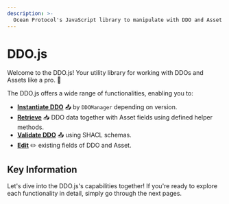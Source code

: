 ```yaml
---
description: >-
  Ocean Protocol's JavaScript library to manipulate with DDO and Asset fields and to validate DDO structures depending on version.
---
```


# DDO.js

Welcome to the DDO.js! Your utility library for working with DDOs and Assets like a pro. 🚀

The DDO.js offers a wide range of functionalities, enabling you to:

* [**Instantiate DDO**](instantiate-ddo.md) 📤 by `DDOManager` depending on version.
* [**Retrieve**](retrieve-fields.md) 📥 DDO data together with Asset fields using defined helper methods.
* [**Validate DDO**](validate.md) 📤 using SHACL schemas.
* [**Edit**](edit-fields.md) ✏️ existing fields of DDO and Asset.

## Key Information

Let's dive into the DDO.js's capabilities together! If you're ready to explore each functionality in detail, simply go through the next pages.